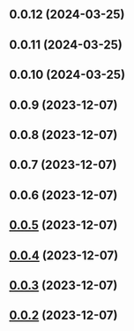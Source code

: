 ## 0.0.12 (2024-03-25)



## 0.0.11 (2024-03-25)



## 0.0.10 (2024-03-25)



## 0.0.9 (2023-12-07)



## 0.0.8 (2023-12-07)



## 0.0.7 (2023-12-07)



## 0.0.6 (2023-12-07)



## [0.0.5](https://github.com/tatsushitoji/gh-tag-sandbox/compare/v0.0.2...v0.0.5) (2023-12-07)



## [0.0.4](https://github.com/tatsushitoji/gh-tag-sandbox/compare/v0.0.2...v0.0.4) (2023-12-07)



## [0.0.3](https://github.com/tatsushitoji/gh-tag-sandbox/compare/v0.0.2...v0.0.3) (2023-12-07)



## [0.0.2](https://github.com/tatsushitoji/gh-tag-sandbox/compare/v0.0.1...v0.0.2) (2023-12-07)



